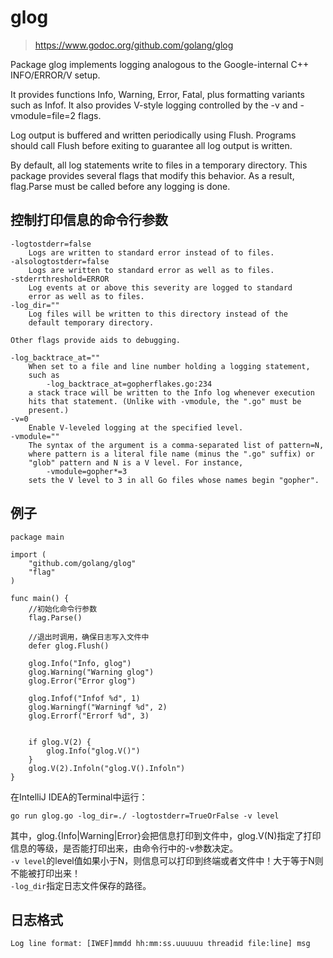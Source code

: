 # glog

> https://www.godoc.org/github.com/golang/glog  

Package glog implements logging analogous to the Google-internal C++ INFO/ERROR/V setup.  

It provides functions Info, Warning, Error, Fatal, plus formatting variants such as Infof. 
It also provides V-style logging controlled by the -v and -vmodule=file=2 flags.  

Log output is buffered and written periodically using Flush. 
Programs should call Flush before exiting to guarantee all log output is written.  

By default, all log statements write to files in a temporary directory. 
This package provides several flags that modify this behavior. As a result, flag.Parse must be called before any logging is done.  

## 控制打印信息的命令行参数
```
-logtostderr=false
	Logs are written to standard error instead of to files.
-alsologtostderr=false
	Logs are written to standard error as well as to files.
-stderrthreshold=ERROR
	Log events at or above this severity are logged to standard
	error as well as to files.
-log_dir=""
	Log files will be written to this directory instead of the
	default temporary directory.

Other flags provide aids to debugging.

-log_backtrace_at=""
	When set to a file and line number holding a logging statement,
	such as
		-log_backtrace_at=gopherflakes.go:234
	a stack trace will be written to the Info log whenever execution
	hits that statement. (Unlike with -vmodule, the ".go" must be
	present.)
-v=0
	Enable V-leveled logging at the specified level.
-vmodule=""
	The syntax of the argument is a comma-separated list of pattern=N,
	where pattern is a literal file name (minus the ".go" suffix) or
	"glob" pattern and N is a V level. For instance,
		-vmodule=gopher*=3
	sets the V level to 3 in all Go files whose names begin "gopher".
```

## 例子
```
package main

import (
    "github.com/golang/glog"
    "flag"
)

func main() {
    //初始化命令行参数
    flag.Parse()

    //退出时调用，确保日志写入文件中
    defer glog.Flush()

    glog.Info("Info, glog")
    glog.Warning("Warning glog")
    glog.Error("Error glog")

    glog.Infof("Infof %d", 1)
    glog.Warningf("Warningf %d", 2)
    glog.Errorf("Errorf %d", 3)


    if glog.V(2) {
        glog.Info("glog.V()")
    }
    glog.V(2).Infoln("glog.V().Infoln")
}
```
在IntelliJ IDEA的Terminal中运行：  
```
go run glog.go -log_dir=./ -logtostderr=TrueOrFalse -v level
```
其中，glog.{Info|Warning|Error}会把信息打印到文件中，glog.V(N)指定了打印信息的等级，是否能打印出来，由命令行中的-v参数决定。  
`-v level`的level值如果小于N，则信息可以打印到终端或者文件中！大于等于N则不能被打印出来！  
`-log_dir`指定日志文件保存的路径。  

## 日志格式
```
Log line format: [IWEF]mmdd hh:mm:ss.uuuuuu threadid file:line] msg  
```
